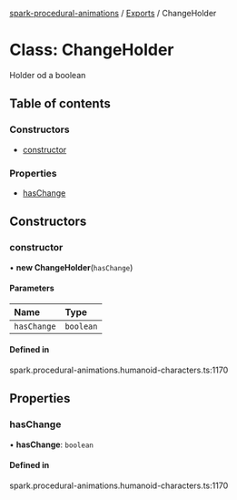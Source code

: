 [spark-procedural-animations](../README.md) / [Exports](../modules.md) / ChangeHolder

# Class: ChangeHolder

Holder od a boolean

## Table of contents

### Constructors

- [constructor](ChangeHolder.md#constructor)

### Properties

- [hasChange](ChangeHolder.md#haschange)

## Constructors

### constructor

• **new ChangeHolder**(`hasChange`)

#### Parameters

| Name | Type |
| :------ | :------ |
| `hasChange` | `boolean` |

#### Defined in

spark.procedural-animations.humanoid-characters.ts:1170

## Properties

### hasChange

• **hasChange**: `boolean`

#### Defined in

spark.procedural-animations.humanoid-characters.ts:1170
